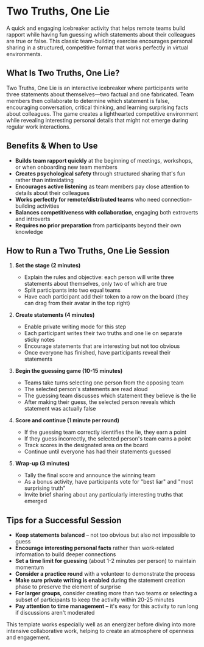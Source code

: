 # Two Truths, One Lie

A quick and engaging icebreaker activity that helps remote teams build rapport while having fun guessing which statements about their colleagues are true or false. This classic team-building exercise encourages personal sharing in a structured, competitive format that works perfectly in virtual environments.

## What Is Two Truths, One Lie?

Two Truths, One Lie is an interactive icebreaker where participants write three statements about themselves—two factual and one fabricated. Team members then collaborate to determine which statement is false, encouraging conversation, critical thinking, and learning surprising facts about colleagues. The game creates a lighthearted competitive environment while revealing interesting personal details that might not emerge during regular work interactions.

## Benefits & When to Use

- **Builds team rapport quickly** at the beginning of meetings, workshops, or when onboarding new team members
- **Creates psychological safety** through structured sharing that's fun rather than intimidating
- **Encourages active listening** as team members pay close attention to details about their colleagues
- **Works perfectly for remote/distributed teams** who need connection-building activities
- **Balances competitiveness with collaboration**, engaging both extroverts and introverts
- **Requires no prior preparation** from participants beyond their own knowledge

## How to Run a Two Truths, One Lie Session

1. **Set the stage (2 minutes)**
   - Explain the rules and objective: each person will write three statements about themselves, only two of which are true
   - Split participants into two equal teams
   - Have each participant add their token to a row on the board (they can drag from their avatar in the top right)

2. **Create statements (4 minutes)**
   - Enable private writing mode for this step
   - Each participant writes their two truths and one lie on separate sticky notes
   - Encourage statements that are interesting but not too obvious
   - Once everyone has finished, have participants reveal their statements

3. **Begin the guessing game (10-15 minutes)**
   - Teams take turns selecting one person from the opposing team
   - The selected person's statements are read aloud
   - The guessing team discusses which statement they believe is the lie
   - After making their guess, the selected person reveals which statement was actually false

4. **Score and continue (1 minute per round)**
   - If the guessing team correctly identifies the lie, they earn a point
   - If they guess incorrectly, the selected person's team earns a point
   - Track scores in the designated area on the board
   - Continue until everyone has had their statements guessed

5. **Wrap-up (3 minutes)**
   - Tally the final score and announce the winning team
   - As a bonus activity, have participants vote for "best liar" and "most surprising truth"
   - Invite brief sharing about any particularly interesting truths that emerged

## Tips for a Successful Session

- **Keep statements balanced** – not too obvious but also not impossible to guess
- **Encourage interesting personal facts** rather than work-related information to build deeper connections
- **Set a time limit for guessing** (about 1-2 minutes per person) to maintain momentum
- **Consider a practice round** with a volunteer to demonstrate the process
- **Make sure private writing is enabled** during the statement creation phase to preserve the element of surprise
- **For larger groups**, consider creating more than two teams or selecting a subset of participants to keep the activity within 20-25 minutes
- **Pay attention to time management** – it's easy for this activity to run long if discussions aren't moderated

This template works especially well as an energizer before diving into more intensive collaborative work, helping to create an atmosphere of openness and engagement.
